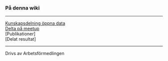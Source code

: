 ### På denna wiki
<hr>

[Kunskapsdelning öppna data](home)  
[Delta på meetup](meetup)  
[Publikationer]  
[Delat resultat] 


<hr>

Drivs av Arbetsförmedlingen